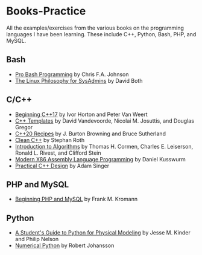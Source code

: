 # Books-Practice

All the examples/exercises from the various books on the programming languages I have been learning. These include C++, Python, Bash, PHP, and MySQL.

## Bash

- [Pro Bash Programming](https://github.com/Apress/pro-bash-programming) by Chris F.A. Johnson
- [The Linux Philosophy for SysAdmins](https://github.com/Apress/linux-philo-sysadmins) by David Both

## C/C++

- [Beginning C++17](https://github.com/Apress/beg-cplusplus17) by Ivor Horton and Peter Van Weert
- [C++ Templates](http://www.tmplbook.com) by David Vandevoorde, Nicolai M. Josuttis, and Douglas Gregor
- [C++20 Recipes](https://github.com/Apress/cpp-20-recipes) by J. Burton Browning and Bruce Sutherland
- [Clean C++](https://github.com/Apress/clean-cplusplus) by Stephan Roth
- [Introduction to Algorithms](https://mitpress.mit.edu/books/introduction-algorithms-third-edition) by Thomas H. Cormen, Charles E. Leiserson, Ronald L. Rivest, and Clifford Stein
- [Modern X86 Assembly Language Programming](https://github.com/Apress/modern-x86-assembly-language-programming-2e) by Daniel Kusswurm
- [Practical C++ Design](https://github.com/Apress/practical-cplusplus-design) by Adam Singer

## PHP and MySQL

- [Beginning PHP and MySQL](https://github.com/Apress/beginning-php-and-mysql-5e) by Frank M. Kromann

## Python

- [A Student's Guide to Python for Physical Modeling](http://physicalmodelingwithpython.blogspot.com/p/code-samples.html) by Jesse M. Kinder and Philip Nelson
- [Numerical Python](https://github.com/Apress/numerical-python-second-ed) by Robert Johansson
